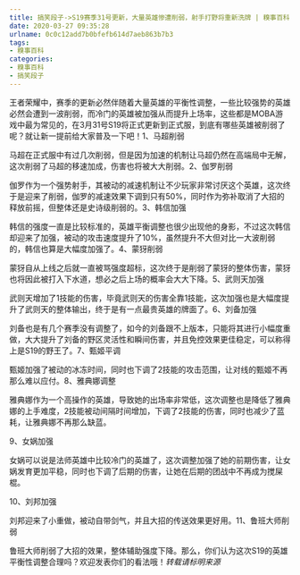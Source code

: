 ```yaml
---
title: 搞笑段子->S19赛季31号更新，大量英雄惨遭削弱，射手打野将重新洗牌 | 糗事百科
date: 2020-03-27 09:35:28
urlname: 0c0c12add7b0bfefb614d7aeb863b7b3
tags: 
- 糗事百科
categories:
- 糗事百科
- 搞笑段子
---
```

王者荣耀中，赛季的更新必然伴随着大量英雄的平衡性调整，一些比较强势的英雄必然会遭到一波削弱，而冷门的英雄被加强从而提升上场率，这些都是MOBA游戏中最为常见的，在3月31号S19将正式更新到正式服，到底有哪些英雄被削弱了呢？就让新一提前给大家普及一下吧！1、马超削弱

马超在正式服中有过几次削弱，但是因为加速的机制让马超仍然在高端局中无解，这次削弱了马超的移速加成，伤害也将被大大削弱。2、伽罗削弱

伽罗作为一个强势射手，其被动的减速机制让不少玩家非常讨厌这个英雄，这次终于是迎来了削弱，伽罗的减速效果下调到只有50%，同时作为弥补取消了大招的释放前摇，但整体还是史诗级削弱的。3、韩信加强

韩信的强度一直是比较标准的，英雄平衡调整也很少出现他的身影，不过这次韩信却迎来了加强，被动的攻击速度提升了10%，虽然提升不大但对比一大波削弱的，韩信也算是大幅度加强了。4、蒙犽削弱

蒙犽自从上线之后就一直被骂强度超标，这次终于是削弱了蒙犽的整体伤害，蒙犽也将因此被打入下水道，想必之后上场的概率会大大下降。5、武则天加强

武则天增加了1技能的伤害，毕竟武则天的伤害全靠1技能，这次加强也是大幅度提升了武则天的整体输出，终于是有一点最贵英雄的牌面了。6、刘备加强

刘备也是有几个赛季没有调整了，如今的刘备跟不上版本，只能将其进行小幅度重做，大大提升了刘备的野区灵活性和瞬间伤害，并且免控效果更佳稳定，可以称得上是S19的野王了。7、甄姬平调

甄姬加强了被动的冰冻时间，同时也下调了2技能的攻击范围，让对线的甄姬不再那么难以应付。8、雅典娜调整

雅典娜作为一个高操作的英雄，导致她的出场率非常低，这次调整也是降低了雅典娜的上手难度，2技能被动间隔时间增加，下调了2技能的伤害，同时也减少了蓝耗，让雅典娜不再那么缺蓝。

9、女娲加强

女娲可以说是法师英雄中比较冷门的英雄了，这次调整加强了她的前期伤害，让女娲发育更加平稳，同时也下调了后期的伤害，让她在后期的团战中不再成为搅屎棍。

10、刘邦加强

刘邦迎来了小重做，被动自带剑气，并且大招的传送效果更好用。11、鲁班大师削弱

鲁班大师削弱了大招的效果，整体辅助强度下降。那么，你们认为这次S19的英雄平衡性调整合理吗？欢迎发表你们的看法哦！*转载请标明来源*


